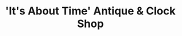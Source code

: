 ---
title: "'It's About Time' Antique & Clock Shop"
url: /grants-pass/its-about-time-antique-und-clock-shop/
shop: Antiquitäten
---